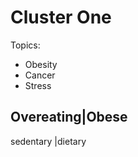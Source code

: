 # Cluster One
Topics:
* Obesity
* Cancer
* Stress

Overeating|Obese
---------------------
sedentary |dietary
